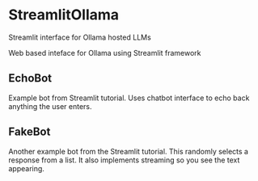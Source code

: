 # StreamlitOllama
 Streamlit interface for Ollama hosted LLMs

Web based inteface for Ollama using Streamlit framework

## EchoBot

Example bot from Streamlit tutorial. Uses chatbot interface to echo back anything the user enters.

## FakeBot

Another example bot from the Streamlit tutorial. This randomly selects a response from a list. It also implements streaming so you see the text appearing.

